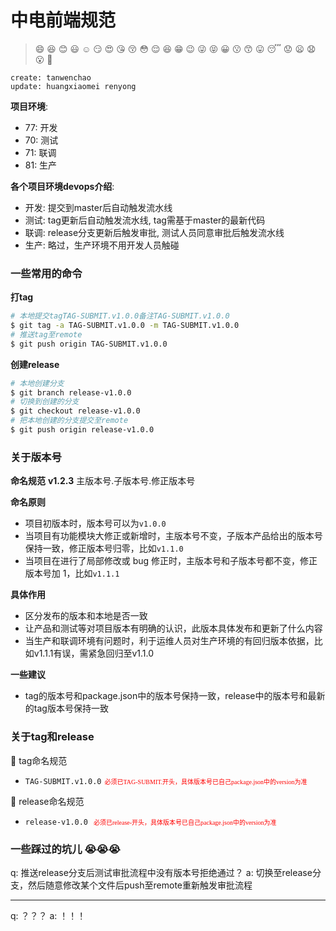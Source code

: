 # 中电前端规范

>:smile: :laughing: :blush: :smiley: :relaxed: :smirk: :heart_eyes: :kissing_heart: :kissing_closed_eyes: :flushed: :relieved: :satisfied: :grin:
:wink: :stuck_out_tongue_winking_eye: :stuck_out_tongue_closed_eyes: :grinning: :kissing: :kissing_smiling_eyes: :stuck_out_tongue: :sleeping: :worried: :frowning: :anguished: :open_mouth: :grimacing:

```
create: tanwenchao
update: huangxiaomei renyong
```

**项目环境**:
- 77: 开发
- 70: 测试
- 71: 联调
- 81: 生产

**各个项目环境devops介绍**:
- 开发: 提交到master后自动触发流水线
- 测试: tag更新后自动触发流水线, tag需基于master的最新代码
- 联调: release分支更新后触发审批, 测试人员同意审批后触发流水线
- 生产: 略过，生产环境不用开发人员触碰

### 一些常用的命令
**打tag**
```bash
# 本地提交tagTAG-SUBMIT.v1.0.0备注TAG-SUBMIT.v1.0.0
$ git tag -a TAG-SUBMIT.v1.0.0 -m TAG-SUBMIT.v1.0.0
# 推送tag至remote
$ git push origin TAG-SUBMIT.v1.0.0
```

**创建release**
```bash
# 本地创建分支
$ git branch release-v1.0.0
# 切换到创建的分支
$ git checkout release-v1.0.0
# 把本地创建的分支提交至remote
$ git push origin release-v1.0.0
```

### 关于版本号
**命名规范**
<b>v1.2.3</b> 主版本号.子版本号.修正版本号

**命名原则**
- 项目初版本时，版本号可以为`v1.0.0`
- 当项目有功能模块大修正或新增时，主版本号不变，子版本产品给出的版本号保持一致，修正版本号归零，比如`v1.1.0`
- 当项目在进行了局部修改或 bug 修正时，主版本号和子版本号都不变，修正版本号加 1，比如`v1.1.1`

**具体作用**
+ 区分发布的版本和本地是否一致
+ 让产品和测试等对项目版本有明确的认识，此版本具体发布和更新了什么内容
+ 当生产和联调环境有问题时，利于运维人员对生产环境的有回归版本依据，比如v1.1.1有误，需紧急回归至v1.1.0

**一些建议**
+ tag的版本号和package.json中的版本号保持一致，release中的版本号和最新的tag版本号保持一致


### 关于tag和release

:hammer: tag命名规范
- `TAG-SUBMIT.v1.0.0`<font face="黑体" color=red size=1>&nbsp;&nbsp;必须已TAG-SUBMIT.开头，具体版本号已自己package.json中的version为准</font>

:hammer: release命名规范
- `release-v1.0.0` <font face="黑体" color=red size=1>&nbsp;&nbsp;必须已release-开头，具体版本号已自己package.json中的version为准</font>

### 一些踩过的坑儿 :sob::sob::sob:

q: 推送release分支后测试审批流程中没有版本号拒绝通过？
a: 切换至release分支，然后随意修改某个文件后push至remote重新触发审批流程
 *  *  *
q: ？？？
a: ！！！